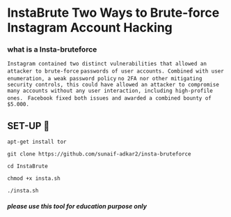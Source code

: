 # InstaBrute Two Ways to Brute-force Instagram Account Hacking

### what is a Insta-bruteforce

```Instagram contained two distinct vulnerabilities that allowed an attacker to brute-force```
```passwords of user accounts. Combined with user enumeration, a weak password policy```
```no 2FA nor other mitigating security controls, this could have allowed an attacker to compromise``` 
```many accounts without any user interaction, including high-profile ones. ``` 
```Facebook fixed both issues and awarded a combined bounty of $5.000.```

## SET-UP 🍁





```apt-get install tor```

```git clone https://github.com/sunaif-adkar2/insta-bruteforce```

```cd InstaBrute```

```chmod +x insta.sh```

```./insta.sh```

##### please use this tool for education purpose only
